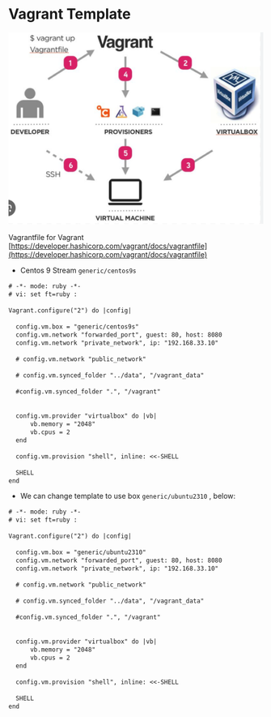 # Vagrant Template

![](../assets/images/vagrant_arch.png)

Vagrantfile  for Vagrant
[https://developer.hashicorp.com/vagrant/docs/vagrantfile](https://developer.hashicorp.com/vagrant/docs/vagrantfile)

- Centos 9 Stream `generic/centos9s`
```
# -*- mode: ruby -*-
# vi: set ft=ruby :

Vagrant.configure("2") do |config|

  config.vm.box = "generic/centos9s"
  config.vm.network "forwarded_port", guest: 80, host: 8080
  config.vm.network "private_network", ip: "192.168.33.10"

  # config.vm.network "public_network"

  # config.vm.synced_folder "../data", "/vagrant_data"

  #config.vm.synced_folder ".", "/vagrant"


  config.vm.provider "virtualbox" do |vb|
      vb.memory = "2048"
      vb.cpus = 2
  end

  config.vm.provision "shell", inline: <<-SHELL

  SHELL
end
```


- We can change template to use box  ``generic/ubuntu2310`` , below:
```
# -*- mode: ruby -*-
# vi: set ft=ruby :

Vagrant.configure("2") do |config|

  config.vm.box = "generic/ubuntu2310"
  config.vm.network "forwarded_port", guest: 80, host: 8080
  config.vm.network "private_network", ip: "192.168.33.10"

  # config.vm.network "public_network"

  # config.vm.synced_folder "../data", "/vagrant_data"

  #config.vm.synced_folder ".", "/vagrant"


  config.vm.provider "virtualbox" do |vb|
      vb.memory = "2048"
      vb.cpus = 2
  end

  config.vm.provision "shell", inline: <<-SHELL

  SHELL
end
```

